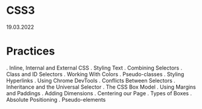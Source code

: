 # CSS3
19.03.2022
# Practices
. Inline, Internal and External CSS
. Styling Text
. Combining Selectors
. Class and ID Selectors
. Working With Colors
. Pseudo-classes
. Styling Hyperlinks
. Using Chrome DevTools
. Conflicts Between Selectors
. Inheritance and the Universal Selector
. The CSS Box Model
. Using Margins and Paddings
. Adding Dimensions
. Centering our Page
. Types of Boxes
. Absolute Positioning
. Pseudo-elements

